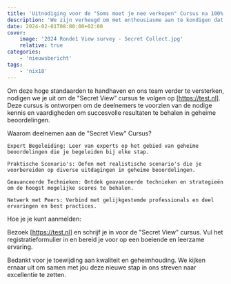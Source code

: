 ```yaml
---
title: 'Uitnodiging voor de "Soms moet je nee verkopen" Cursus na 100% Score Bereikt!'
description: 'We zijn verheugd om met enthousiasme aan te kondigen dat ons team onlangs een uitzonderlijke 100% score heeft behaald bij de controle via "Secret View". Dit succes onderstreept onze toewijding aan kwaliteit en geheimhouding.'
date: 2024-02-01T08:00:00+02:00
cover:
    image: '2024 Ronde1 View survey - Secret Collect.jpg'
    relative: true
categories:
    - 'nieuwsbericht'
tags:
    - 'nix18'
---
```


Om deze hoge standaarden te handhaven en ons team verder te versterken, nodigen we je uit om de "Secret View" cursus te volgen op [https://test.nl]. Deze cursus is ontworpen om de deelnemers te voorzien van de nodige kennis en vaardigheden om succesvolle resultaten te behalen in geheime beoordelingen.

Waarom deelnemen aan de "Secret View" Cursus?

    Expert Begeleiding: Leer van experts op het gebied van geheime beoordelingen die je begeleiden bij elke stap.

    Praktische Scenario's: Oefen met realistische scenario's die je voorbereiden op diverse uitdagingen in geheime beoordelingen.

    Geavanceerde Technieken: Ontdek geavanceerde technieken en strategieën om de hoogst mogelijke scores te behalen.

    Netwerk met Peers: Verbind met gelijkgestemde professionals en deel ervaringen en best practices.

Hoe je je kunt aanmelden:

Bezoek [https://test.nl] en schrijf je in voor de "Secret View" cursus. Vul het registratieformulier in en bereid je voor op een boeiende en leerzame ervaring.

Bedankt voor je toewijding aan kwaliteit en geheimhouding. We kijken ernaar uit om samen met jou deze nieuwe stap in ons streven naar excellentie te zetten.